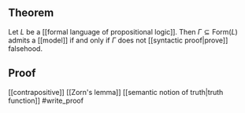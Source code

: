 ## Theorem
Let $L$ be a [[formal language of propositional logic]]. Then $\Gamma\subseteq\text{Form}(L)$ admits a [[model]] if and only if $\Gamma$ does not [[syntactic proof|prove]] falsehood. 
## Proof
[[contrapositive]] [[Zorn's lemma]] [[semantic notion of truth|truth function]] #write_proof 